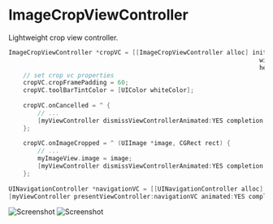 ImageCropViewController
=======================

Lightweight crop view controller.

```objective-c
ImageCropViewController *cropVC = [[ImageCropViewController alloc] initWithImage:image
                                                                     widthFactor:widthFactor
                                                                     heightFactor:heightFactor];
    // set crop vc properties
    cropVC.cropFramePadding = 60;
    cropVC.toolBarTintColor = [UIColor whiteColor];
    
    cropVC.onCancelled = ^ {
        // ...
        [myViewController dismissViewControllerAnimated:YES completion:nil];
    };
    
    cropVC.onImageCropped = ^ (UIImage *image, CGRect rect) {
        // ...
        myImageView.image = image;
        [myViewController dismissViewControllerAnimated:YES completion:nil];
    };
    
UINavigationController *navigationVC = [[UINavigationController alloc] initWithRootViewController:cropVC];
[myViewController presentViewController:navigationVC animated:YES completion:nil];
```

![Screenshot](https://raw.github.com/vlfm/ImageCropViewController/master/screenshots/s1.png "screenshot")
![Screenshot](https://raw.github.com/vlfm/ImageCropViewController/master/screenshots/s2.png "screenshot")
